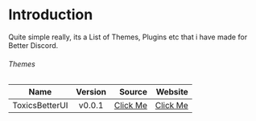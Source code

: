 # Introduction
Quite simple really, its a List of Themes, Plugins etc that i have made for Better Discord.

###### Themes
| Name           | Version       | Source | Website |
| -------------- |:-------------:| ------:| -------:|
| ToxicsBetterUI | v0.0.1 | [Click Me](https://github.com/TheRealToxicDev/BetterDiscordThings/tree/master/ToxicsBetterUI) | [Click Me](https://therealtoxicdev.github.io/BetterDiscordThings/ToxicsBetterUI/) |
